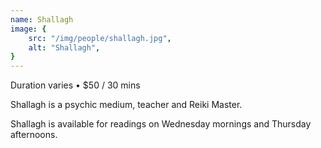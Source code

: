```yaml
---
name: Shallagh
image: {
    src: "/img/people/shallagh.jpg",
    alt: "Shallagh",
}
---
```


Duration varies • $50 / 30 mins

Shallagh is a psychic medium, teacher and Reiki Master.

Shallagh is available for readings on Wednesday mornings and Thursday afternoons.